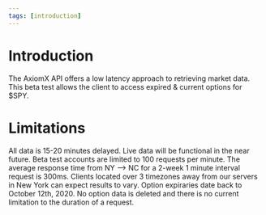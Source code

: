 ```yaml
---
tags: [introduction]
---
```


# Introduction

The AxiomX API offers a low latency approach to retrieving market data. This beta test allows the client to access expired & current options for $SPY. 

# Limitations

All data is 15-20 minutes delayed. Live data will be functional in the near future. Beta test accounts are limited to 100 requests per minute. The average response time from NY --> NC for a 2-week 1 minute interval request is 300ms. Clients located over 3 timezones away from our servers in New York can expect results to vary. Option expiraries date back to October 12th, 2020. No option data is deleted and there is no current limitation to the duration of a request.



